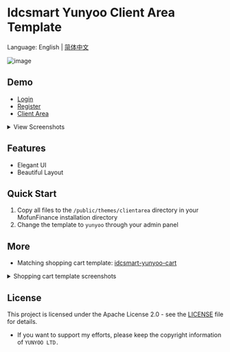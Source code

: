 # Idcsmart Yunyoo Client Area Template

Language: English | [简体中文](README.zh-CN.md)

![image](https://github.com/user-attachments/assets/dc7355a8-2ef7-4683-9fb6-ee6168149118)

## Demo

- [Login](https://yunyoo.cc/login)
- [Register](https://yunyoo.cc/register)
- [Client Area](https://yunyoo.cc/clientarea)

<details>
<summary>View Screenshots</summary>

![1](https://github.com/user-attachments/assets/9c1c8769-dcee-4fcc-a003-e1f1e8a001d0)
![2](https://github.com/user-attachments/assets/2d812d91-0d79-4c05-a883-293bf7ee43ee)
![3](https://github.com/user-attachments/assets/0f09dc13-5061-4b72-b1b8-2e874650fa39)
</details>

## Features

- Elegant UI
- Beautiful Layout


## Quick Start

1. Copy all files to the `/public/themes/clientarea` directory in your MofunFinance installation directory
2. Change the template to `yunyoo` through your admin panel

## More

- Matching shopping cart template: [idcsmart-yunyoo-cart](https://github.com/yunyoo-opensource/idcsmart-yunyoo-cart)
<details>
<summary>Shopping cart template screenshots</summary>

![image](https://github.com/user-attachments/assets/5253a5c6-2a63-4f08-9d0b-e6f6929a9fb5)
</details>

## License

This project is licensed under the Apache License 2.0 - see the [LICENSE](LICENSE) file for details.
- If you want to support my efforts, please keep the copyright information of `YUNYOO LTD.`